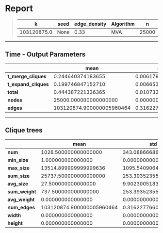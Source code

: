 # Report

> |k|seed|edge_density|Algorithm|n|Trials|
> |-|-|-|-|-|-|
> |103120875.0|None|0.33|MVA|25000|10|

---
## Time - Output Parameters
||mean|std|
|-|-|-|
|**t_merge_cliques**|     0.244640374183655|     0.006179486071178|
|**t_expand_cliques**|     0.199746847152710|     0.006653006549887|
|**total**|     0.444387221336365|     0.010733162071045|
|**nodes**| 25000.000000000000000|     0.000000000000000|
|**edges**|103120874.900000005960464|     0.316227766016838|

---
## Clique trees


||mean|std|
|-|-|-|
|**num**|  1026.500000000000000|   343.088666868104724|
|**min_size**|     1.000000000000000|     0.000000000000000|
|**max_size**| 13514.899999999999636|  1095.540906483084200|
|**sum_size**| 25737.500000000000000|   253.393523551368190|
|**avg_size**|    27.500000000000000|     9.902300518341965|
|**sum_weight**|   737.500000000000000|   253.393523551368190|
|**avg_weight**|     0.000000000000000|     0.000000000000000|
|**num_edges**|103120874.900000005960464|     0.316227766016838|
|**width**|     0.000000000000000|     0.000000000000000|
|**height**|     0.000000000000000|     0.000000000000000|
